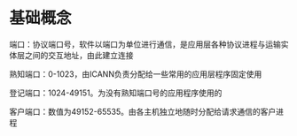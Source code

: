 # 基础概念

端口：协议端口号，软件以端口为单位进行通信，是应用层各种协议进程与运输实体层之间的交互地址，由此建立连接

熟知端口：0-1023，由ICANN负责分配给一些常用的应用层程序固定使用

登记端口：1024-49151。为没有熟知端口号的应用程序使用的

客户端口：数值为49152-65535。由各主机独立地随时分配给请求通信的客户进程